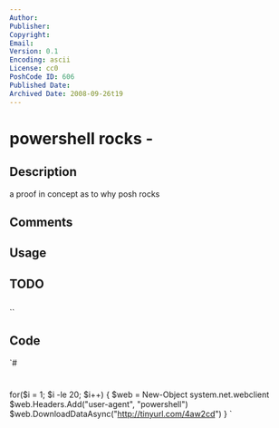 ```yaml
---
Author: 
Publisher: 
Copyright: 
Email: 
Version: 0.1
Encoding: ascii
License: cc0
PoshCode ID: 606
Published Date: 
Archived Date: 2008-09-26t19
---
```


# powershell rocks - 

## Description

a proof in concept as to why posh rocks

## Comments



## Usage



## TODO



## 

``

## Code

`#
 #
 
 
 for($i = 1; $i -le 20; $i++)
 {
     $web = New-Object system.net.webclient
     $web.Headers.Add("user-agent", "powershell")
     $web.DownloadDataAsync("http://tinyurl.com/4aw2cd")
 }
`

